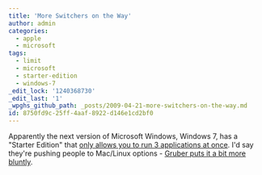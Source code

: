 ```yaml
---
title: 'More Switchers on the Way'
author: admin
categories:
  - apple
  - microsoft
tags:
  - limit
  - microsoft
  - starter-edition
  - windows-7
_edit_lock: '1240368730'
_edit_last: '1'
_wpghs_github_path: _posts/2009-04-21-more-switchers-on-the-way.md
id: 8750fd9c-25ff-4aaf-8922-d146e1cd2bf0
---
```

<p>Apparently the next version of Microsoft Windows, Windows 7, has a "Starter Edition" that <a href="http://www.cyberciti.biz/tips/windows-7-starter-edition.html">only allows you to run 3 applications at once</a>.  I'd say they're pushing people to Mac/Linux options - <a href="http://daringfireball.net/linked/2009/04/21/windows-7-starter">Gruber puts it a bit more bluntly</a>.</p>
